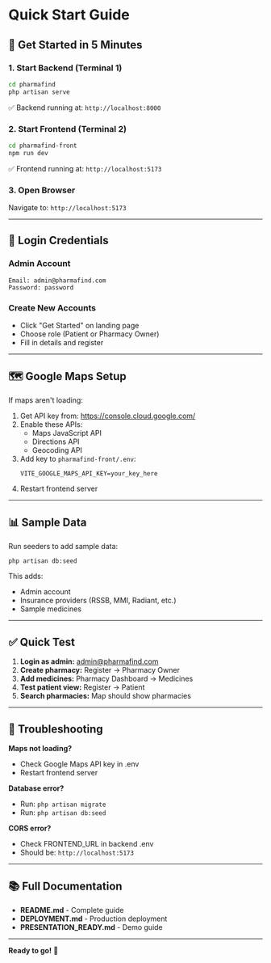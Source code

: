 # Quick Start Guide

## 🚀 Get Started in 5 Minutes

### 1. Start Backend (Terminal 1)
```bash
cd pharmafind
php artisan serve
```
✅ Backend running at: `http://localhost:8000`

### 2. Start Frontend (Terminal 2)
```bash
cd pharmafind-front
npm run dev
```
✅ Frontend running at: `http://localhost:5173`

### 3. Open Browser
Navigate to: `http://localhost:5173`

---

## 👤 Login Credentials

### Admin Account
```
Email: admin@pharmafind.com
Password: password
```

### Create New Accounts
- Click "Get Started" on landing page
- Choose role (Patient or Pharmacy Owner)
- Fill in details and register

---

## 🗺️ Google Maps Setup

If maps aren't loading:

1. Get API key from: https://console.cloud.google.com/
2. Enable these APIs:
   - Maps JavaScript API
   - Directions API
   - Geocoding API
3. Add key to `pharmafind-front/.env`:
   ```
   VITE_GOOGLE_MAPS_API_KEY=your_key_here
   ```
4. Restart frontend server

---

## 📊 Sample Data

Run seeders to add sample data:
```bash
php artisan db:seed
```

This adds:
- Admin account
- Insurance providers (RSSB, MMI, Radiant, etc.)
- Sample medicines

---

## ✅ Quick Test

1. **Login as admin:** admin@pharmafind.com
2. **Create pharmacy:** Register → Pharmacy Owner
3. **Add medicines:** Pharmacy Dashboard → Medicines
4. **Test patient view:** Register → Patient
5. **Search pharmacies:** Map should show pharmacies

---

## 🔧 Troubleshooting

**Maps not loading?**
- Check Google Maps API key in .env
- Restart frontend server

**Database error?**
- Run: `php artisan migrate`
- Run: `php artisan db:seed`

**CORS error?**
- Check FRONTEND_URL in backend .env
- Should be: `http://localhost:5173`

---

## 📚 Full Documentation

- **README.md** - Complete guide
- **DEPLOYMENT.md** - Production deployment
- **PRESENTATION_READY.md** - Demo guide

---

**Ready to go!** 🎉

